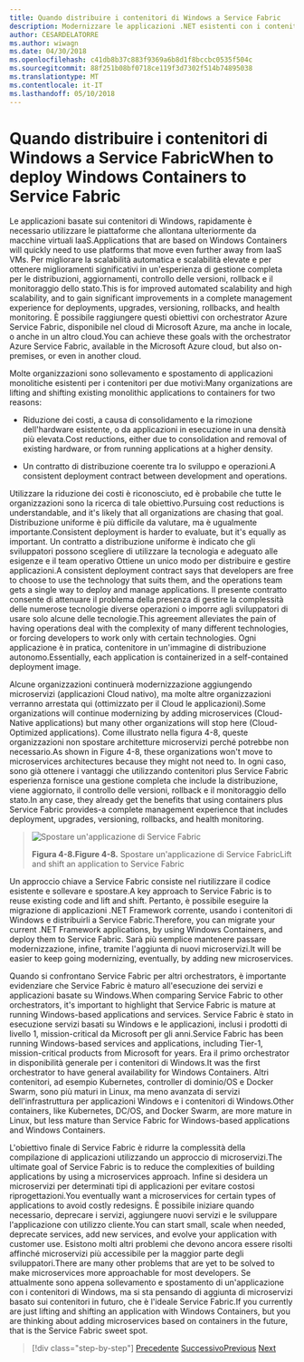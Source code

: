 ```yaml
---
title: Quando distribuire i contenitori di Windows a Service Fabric
description: Modernizzare le applicazioni .NET esistenti con i contenitori di Windows e Cloud di Azure | Quando distribuire i contenitori di Windows a Service Fabric
author: CESARDELATORRE
ms.author: wiwagn
ms.date: 04/30/2018
ms.openlocfilehash: c41db8b37c883f9369a6b8d1f8bccbc0535f504c
ms.sourcegitcommit: 88f251b08bf0718ce119f3d7302f514b74895038
ms.translationtype: MT
ms.contentlocale: it-IT
ms.lasthandoff: 05/10/2018
---
```

# <a name="when-to-deploy-windows-containers-to-service-fabric"></a><span data-ttu-id="abd84-103">Quando distribuire i contenitori di Windows a Service Fabric</span><span class="sxs-lookup"><span data-stu-id="abd84-103">When to deploy Windows Containers to Service Fabric</span></span>

<span data-ttu-id="abd84-104">Le applicazioni basate sui contenitori di Windows, rapidamente è necessario utilizzare le piattaforme che allontana ulteriormente da macchine virtuali IaaS.</span><span class="sxs-lookup"><span data-stu-id="abd84-104">Applications that are based on Windows Containers will quickly need to use platforms that move even further away from IaaS VMs.</span></span> <span data-ttu-id="abd84-105">Per migliorare la scalabilità automatica e scalabilità elevate e per ottenere miglioramenti significativi in un'esperienza di gestione completa per le distribuzioni, aggiornamenti, controllo delle versioni, rollback e il monitoraggio dello stato.</span><span class="sxs-lookup"><span data-stu-id="abd84-105">This is for improved automated scalability and high scalability, and to gain significant improvements in a complete management experience for deployments, upgrades, versioning, rollbacks, and health monitoring.</span></span> <span data-ttu-id="abd84-106">È possibile raggiungere questi obiettivi con orchestrator Azure Service Fabric, disponibile nel cloud di Microsoft Azure, ma anche in locale, o anche in un altro cloud.</span><span class="sxs-lookup"><span data-stu-id="abd84-106">You can achieve these goals with the orchestrator Azure Service Fabric, available in the Microsoft Azure cloud, but also on-premises, or even in another cloud.</span></span>

<span data-ttu-id="abd84-107">Molte organizzazioni sono sollevamento e spostamento di applicazioni monolitiche esistenti per i contenitori per due motivi:</span><span class="sxs-lookup"><span data-stu-id="abd84-107">Many organizations are lifting and shifting existing monolithic applications to containers for two reasons:</span></span>

-   <span data-ttu-id="abd84-108">Riduzione dei costi, a causa di consolidamento e la rimozione dell'hardware esistente, o da applicazioni in esecuzione in una densità più elevata.</span><span class="sxs-lookup"><span data-stu-id="abd84-108">Cost reductions, either due to consolidation and removal of existing hardware, or from running applications at a higher density.</span></span>

-   <span data-ttu-id="abd84-109">Un contratto di distribuzione coerente tra lo sviluppo e operazioni.</span><span class="sxs-lookup"><span data-stu-id="abd84-109">A consistent deployment contract between development and operations.</span></span>

<span data-ttu-id="abd84-110">Utilizzare la riduzione dei costi è riconosciuto, ed è probabile che tutte le organizzazioni sono la ricerca di tale obiettivo.</span><span class="sxs-lookup"><span data-stu-id="abd84-110">Pursuing cost reductions is understandable, and it's likely that all organizations are chasing that goal.</span></span> <span data-ttu-id="abd84-111">Distribuzione uniforme è più difficile da valutare, ma è ugualmente importante.</span><span class="sxs-lookup"><span data-stu-id="abd84-111">Consistent deployment is harder to evaluate, but it's equally as important.</span></span> <span data-ttu-id="abd84-112">Un contratto a distribuzione uniforme è indicato che gli sviluppatori possono scegliere di utilizzare la tecnologia e adeguato alle esigenze e il team operativo Ottiene un unico modo per distribuire e gestire applicazioni.</span><span class="sxs-lookup"><span data-stu-id="abd84-112">A consistent deployment contract says that developers are free to choose to use the technology that suits them, and the operations team gets a single way to deploy and manage applications.</span></span> <span data-ttu-id="abd84-113">Il presente contratto consente di attenuare il problema della presenza di gestire la complessità delle numerose tecnologie diverse operazioni o imporre agli sviluppatori di usare solo alcune delle tecnologie.</span><span class="sxs-lookup"><span data-stu-id="abd84-113">This agreement alleviates the pain of having operations deal with the complexity of many different technologies, or forcing developers to work only with certain technologies.</span></span> <span data-ttu-id="abd84-114">Ogni applicazione è in pratica, contenitore in un'immagine di distribuzione autonomo.</span><span class="sxs-lookup"><span data-stu-id="abd84-114">Essentially, each application is containerized in a self-contained deployment image.</span></span>

<span data-ttu-id="abd84-115">Alcune organizzazioni continuerà modernizzazione aggiungendo microservizi (applicazioni Cloud nativo), ma molte altre organizzazioni verranno arrestata qui (ottimizzato per il Cloud le applicazioni).</span><span class="sxs-lookup"><span data-stu-id="abd84-115">Some organizations will continue modernizing by adding microservices (Cloud-Native applications) but many other organizations will stop here (Cloud-Optimized applications).</span></span> <span data-ttu-id="abd84-116">Come illustrato nella figura 4-8, queste organizzazioni non spostare architetture microservizi perché potrebbe non necessario.</span><span class="sxs-lookup"><span data-stu-id="abd84-116">As shown in Figure 4-8, these organizations won't move to microservices architectures because they might not need to.</span></span> <span data-ttu-id="abd84-117">In ogni caso, sono già ottenere i vantaggi che utilizzando contenitori plus Service Fabric esperienza fornisce una gestione completa che include la distribuzione, viene aggiornato, il controllo delle versioni, rollback e il monitoraggio dello stato.</span><span class="sxs-lookup"><span data-stu-id="abd84-117">In any case, they already get the benefits that using containers plus Service Fabric provides-a complete management experience that includes deployment, upgrades, versioning, rollbacks, and health monitoring.</span></span>

> ![Spostare un'applicazione di Service Fabric](./media/image8.png)
>
> <span data-ttu-id="abd84-119">**Figura 4-8.**</span><span class="sxs-lookup"><span data-stu-id="abd84-119">**Figure 4-8.**</span></span> <span data-ttu-id="abd84-120">Spostare un'applicazione di Service Fabric</span><span class="sxs-lookup"><span data-stu-id="abd84-120">Lift and shift an application to Service Fabric</span></span>

<span data-ttu-id="abd84-121">Un approccio chiave a Service Fabric consiste nel riutilizzare il codice esistente e sollevare e spostare.</span><span class="sxs-lookup"><span data-stu-id="abd84-121">A key approach to Service Fabric is to reuse existing code and lift and shift.</span></span> <span data-ttu-id="abd84-122">Pertanto, è possibile eseguire la migrazione di applicazioni .NET Framework corrente, usando i contenitori di Windows e distribuirli a Service Fabric.</span><span class="sxs-lookup"><span data-stu-id="abd84-122">Therefore, you can migrate your current .NET Framework applications, by using Windows Containers, and deploy them to Service Fabric.</span></span> <span data-ttu-id="abd84-123">Sarà più semplice mantenere passare modernizzazione, infine, tramite l'aggiunta di nuovi microservizi.</span><span class="sxs-lookup"><span data-stu-id="abd84-123">It will be easier to keep going modernizing, eventually, by adding new microservices.</span></span>

<span data-ttu-id="abd84-124">Quando si confrontano Service Fabric per altri orchestrators, è importante evidenziare che Service Fabric è maturo all'esecuzione dei servizi e applicazioni basate su Windows.</span><span class="sxs-lookup"><span data-stu-id="abd84-124">When comparing Service Fabric to other orchestrators, it's important to highlight that Service Fabric is mature at running Windows-based applications and services.</span></span> <span data-ttu-id="abd84-125">Service Fabric è stato in esecuzione servizi basati su Windows e le applicazioni, inclusi i prodotti di livello 1, mission-critical da Microsoft per gli anni.</span><span class="sxs-lookup"><span data-stu-id="abd84-125">Service Fabric has been running Windows-based services and applications, including Tier-1, mission-critical products from Microsoft for years.</span></span> <span data-ttu-id="abd84-126">Era il primo orchestrator in disponibilità generale per i contenitori di Windows.</span><span class="sxs-lookup"><span data-stu-id="abd84-126">It was the first orchestrator to have general availability for Windows Containers.</span></span> <span data-ttu-id="abd84-127">Altri contenitori, ad esempio Kubernetes, controller di dominio/OS e Docker Swarm, sono più maturi in Linux, ma meno avanzata di servizi dell'infrastruttura per applicazioni Windows e i contenitori di Windows.</span><span class="sxs-lookup"><span data-stu-id="abd84-127">Other containers, like Kubernetes, DC/OS, and Docker Swarm, are more mature in Linux, but less mature than Service Fabric for Windows-based applications and Windows Containers.</span></span>

<span data-ttu-id="abd84-128">L'obiettivo finale di Service Fabric è ridurre la complessità della compilazione di applicazioni utilizzando un approccio di microservizi.</span><span class="sxs-lookup"><span data-stu-id="abd84-128">The ultimate goal of Service Fabric is to reduce the complexities of building applications by using a microservices approach.</span></span> <span data-ttu-id="abd84-129">Infine si desidera un microservizi per determinati tipi di applicazioni per evitare costosi riprogettazioni.</span><span class="sxs-lookup"><span data-stu-id="abd84-129">You eventually want a microservices for certain types of applications to avoid costly redesigns.</span></span> <span data-ttu-id="abd84-130">È possibile iniziare quando necessario, deprecare i servizi, aggiungere nuovi servizi e le sviluppare l'applicazione con utilizzo cliente.</span><span class="sxs-lookup"><span data-stu-id="abd84-130">You can start small, scale when needed, deprecate services, add new services, and evolve your application with customer use.</span></span> <span data-ttu-id="abd84-131">Esistono molti altri problemi che devono ancora essere risolti affinché microservizi più accessibile per la maggior parte degli sviluppatori.</span><span class="sxs-lookup"><span data-stu-id="abd84-131">There are many other problems that are yet to be solved to make microservices more approachable for most developers.</span></span> <span data-ttu-id="abd84-132">Se attualmente sono appena sollevamento e spostamento di un'applicazione con i contenitori di Windows, ma si sta pensando di aggiunta di microservizi basato sui contenitori in futuro, che è l'ideale Service Fabric.</span><span class="sxs-lookup"><span data-stu-id="abd84-132">If you currently are just lifting and shifting an application with Windows Containers, but you are thinking about adding microservices based on containers in the future, that is the Service Fabric sweet spot.</span></span>

>[!div class="step-by-step"]
<span data-ttu-id="abd84-133">[Precedente](when-to-deploy-windows-containers-to-azure-vms-iaas-cloud.md)
[Successivo](when-to-deploy-windows-containers-to-azure-container-service-kubernetes.md)</span><span class="sxs-lookup"><span data-stu-id="abd84-133">[Previous](when-to-deploy-windows-containers-to-azure-vms-iaas-cloud.md)
[Next](when-to-deploy-windows-containers-to-azure-container-service-kubernetes.md)</span></span>
